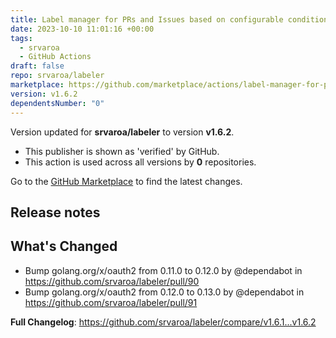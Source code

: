 ```yaml
---
title: Label manager for PRs and Issues based on configurable conditions
date: 2023-10-10 11:01:16 +00:00
tags:
  - srvaroa
  - GitHub Actions
draft: false
repo: srvaroa/labeler
marketplace: https://github.com/marketplace/actions/label-manager-for-prs-and-issues-based-on-configurable-conditions
version: v1.6.2
dependentsNumber: "0"
---
```



Version updated for **srvaroa/labeler** to version **v1.6.2**.
- This publisher is shown as 'verified' by GitHub.
- This action is used across all versions by **0** repositories.

Go to the [GitHub Marketplace](https://github.com/marketplace/actions/label-manager-for-prs-and-issues-based-on-configurable-conditions) to find the latest changes.

## Release notes

## What's Changed

* Bump golang.org/x/oauth2 from 0.11.0 to 0.12.0 by @dependabot in https://github.com/srvaroa/labeler/pull/90
* Bump golang.org/x/oauth2 from 0.12.0 to 0.13.0 by @dependabot in https://github.com/srvaroa/labeler/pull/91


**Full Changelog**: https://github.com/srvaroa/labeler/compare/v1.6.1...v1.6.2
